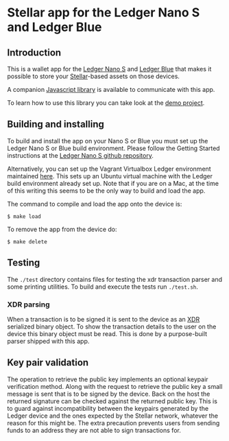 # Stellar app for the Ledger Nano S and Ledger Blue

## Introduction

This is a wallet app for the [Ledger Nano S](https://www.ledgerwallet.com/products/ledger-nano-s) and [Ledger Blue](https://www.ledgerwallet.com/products/ledger-blue) that makes it possible to store your [Stellar](https://www.stellar.org/)-based assets on those devices.

A companion [Javascript library](https://github.com/LedgerHQ/ledgerjs) is available to communicate with this app.

To learn how to use this library you can take look at the [demo project](https://github.com/lenondupe/ledgerjs-stellar). 

## Building and installing

To build and install the app on your Nano S or Blue you must set up the Ledger Nano S or Blue build environment. Please follow the Getting Started instructions at the [Ledger Nano S github repository](https://github.com/LedgerHQ/ledger-nano-s).

Alternatively, you can set up the Vagrant Virtualbox Ledger environment maintained [here](https://github.com/fix/ledger-vagrant). This sets up an Ubuntu virtual machine with the Ledger build environment already set up. Note that if you are on a Mac, at the time of this writing this seems to be the only way to build and load the app.

The command to compile and load the app onto the device is:

```$ make load```

To remove the app from the device do:

```$ make delete```

## Testing

The `./test` directory contains files for testing the xdr transaction parser and some printing utilities. To build and execute the tests run `./test.sh`.

### XDR parsing

When a transaction is to be signed it is sent to the device as an [XDR](https://tools.ietf.org/html/rfc1832) serialized binary object. To show the transaction details to the user on the device this binary object must be read. This is done by a purpose-built parser shipped with this app.

## Key pair validation

The operation to retrieve the public key implements an optional keypair verification method. Along with the request to retrieve the public key a small message is sent that is to be signed by the device. Back on the host the returned signature can be checked against the returned public key. This is to guard against incompatibility between the keypairs generated by the Ledger device and the ones expected by the Stellar network, whatever the reason for this might be. The extra precaution prevents users from sending funds to an address they are not able to sign transactions for.
